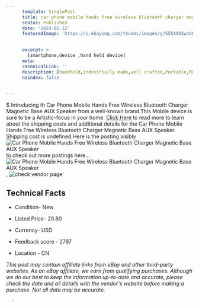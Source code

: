 ```yaml
---
      template: SinglePost
      title: car phone mobile hands free wireless bluetooth charger magnetic base aux speaker
      status: Published
      date: '2023-02-12'
      featuredImage: 'https://i.ebayimg.com/thumbs/images/g/S5kAAOSwcUBYOVCB/s-l225.jpg'
       

      excerpt: >-
        [smartphone,device ,hand held device]
      meta:
      canonicalLink: ''
      description: [handheld,industrially made,well crafted,Portable,Mobile,Compact,Convenient,Lightweight,Maneuverable,Man-portable,Miniature,Carriable,Hand-held,Light,Holdable,Transportable,Mobile device,Pocket-sized,On-the-go,Wireless,Cordless,Compact size,Convenient size, smartphone,device ,hand held device]
      noindex: false
      

---
```

$
      Introducing th Car Phone Mobile Hands Free Wireless Bluetooth Charger Magnetic Base AUX Speaker from a well-known brand.This Mobile device  is sure to be a Artistic-focus in your home. [Click Here](https://www.ebay.com/itm/113920542014?fits=Make%3AMercury&hash=item1a8631853e%3Ag%3AS5kAAOSwcUBYOVCB&mkevt=1&mkcid=1&mkrid=711-53200-19255-0&campid=%253CePNCampaignId%253E&customid=%253CreferenceId%253E&toolid=10049) to read more to learn about the shipping costs and additional details for the Car Phone Mobile Hands Free Wireless Bluetooth Charger Magnetic Base AUX Speaker. Shipping cost is undefined.Here is the posting visibly ![Car Phone Mobile Hands Free Wireless Bluetooth Charger Magnetic Base AUX Speaker](https://i.ebayimg.com/thumbs/images/g/S5kAAOSwcUBYOVCB/s-l225.jpg) to check out more postings here... ![Car Phone Mobile Hands Free Wireless Bluetooth Charger Magnetic Base AUX Speaker](https://i.ebayimg.com/images/g/S5kAAOSwcUBYOVCB/s-l1200.jpg), ![check vendor page](https://origin-galleryplus.ebayimg.com/ws/web/113920542014_2_0_1/225x225.jpg,https://origin-galleryplus.ebayimg.com/ws/web/113920542014_3_0_1/225x225.jpg,https://origin-galleryplus.ebayimg.com/ws/web/113920542014_4_0_1/225x225.jpg,https://origin-galleryplus.ebayimg.com/ws/web/113920542014_5_0_1/225x225.jpg,https://origin-galleryplus.ebayimg.com/ws/web/113920542014_6_0_1/225x225.jpg,https://origin-galleryplus.ebayimg.com/ws/web/113920542014_7_0_1/225x225.jpg)'

      

 ## Technical Facts 



     
      

 - Condition- New 


      

 - Listed Price- 20.80 


      

 - Currency- USD 


      

 - Feedback score - 2797 


      

 - Location - CN 


      
      

 *_This post may contain affiliate links from eBay and other third-party websites. As an eBay affiliate, we earn from qualifying purchases. Although we do our best to keep the information up-to-date and accurate, please check the date and all details with the vendor's website before making a purchase. Not all data may be accurate._*




      -
